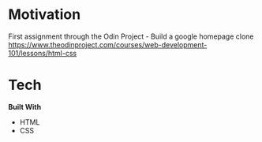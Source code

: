 # Motivation
First assignment through the Odin Project - Build a google homepage clone
https://www.theodinproject.com/courses/web-development-101/lessons/html-css

# Tech
**Built With**
- HTML
- CSS



